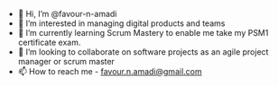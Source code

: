 - 👋 Hi, I’m @favour-n-amadi
- 👀 I’m interested in managing digital products and teams
- 🌱 I’m currently learning Scrum Mastery to enable me take my PSM1 certificate exam.
- 💞️ I’m looking to collaborate on software projects as an agile project manager or scrum master
- 📫 How to reach me - favour.n.amadi@gmail.com

<!---
favour-n-amadi/favour-n-amadi is a ✨ special ✨ repository because its `README.md` (this file) appears on your GitHub profile.
You can click the Preview link to take a look at your changes.
--->
